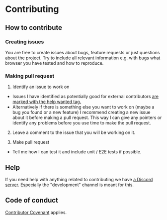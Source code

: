 # Contributing

## How to contribute

### Creating issues

You are free to create issues about bugs, feature requests or just questions about the project. Try to include all relevant information e.g. with bugs what browser you have tested and how to reproduce.

### Making pull request

1. Identify an issue to work on

- Issues I have identified as potentially good for external contributors [are marked with the help wanted tag.](https://github.com/Sendouc/sendou.ink/issues?q=is%3Aissue+is%3Aopen+label%3A%22help+wanted%22)
- Alternatively if there is something else you want to work on (maybe a bug you found or a new feature) I recommend creating a new issue about it before making a pull request. This way I can give any pointers or identify any problems before you use time to make the pull request.

2. Leave a comment to the issue that you will be working on it.

3. Make pull request

- Tell me how I can test it and include unit / E2E tests if possible.

## Help

If you need help with anything related to contributing we have [a Discord server](https://discord.gg/sendou). Especially the "development" channel is meant for this.

## Code of conduct

[Contributor Covenant](https://www.contributor-covenant.org/) applies.
